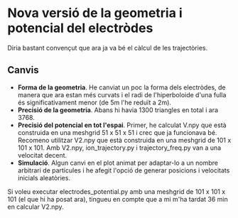 # Nova versió de la geometria i potencial del electròdes

Diria bastant convençut que ara ja va bé el càlcul de les trajectòries.

## Canvis
* <b>Forma de la geometria</b>. He canviat un poc la forma dels electròdes, de manera que ara estan més curvats i el radi de l'hiperboloide d'una fulla és significativament menor (de 5m l'he reduït a 2m).
* <b>Precisió de la geometria</b>. Abans hi havia 1300 triangles en total i ara 3768.
* <b>Precisió del potencial en tot l'espai</b>. Primer, he calculat V.npy que està construida en una meshgrid 51 x 51 x 51 i crec que ja funcionava bé. Recomeno utilitzar V2.npy que està construida en una meshgrid de 101 x 101 x 101. Amb V2.npy, ion_trajectory.py i trajectory_freq.py van a una velocitat decent.
* <b>Simulació</b>. Algun canvi en el plot animat per adaptar-lo a un nombre arbitrari de partícules i he afegit l'opció de generar posicions i velocitats inicials aleatòries.

Si voleu executar electrodes_potential.py amb una meshgrid de 101 x 101 x 101 (el que hi ha posat ara), tingueu en compte que a mi m'ha tardat 36 min en calcular V2.npy.

